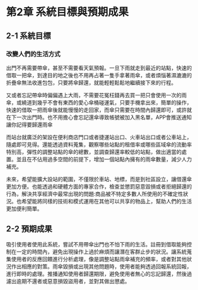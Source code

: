 # 第2章 系統目標與預期成果

## 2-1 系統目標

### 改變人們的生活方式
出門不再需要帶傘，甚至不需要看天氣預報。一旦下雨就走到最近的站點，快速的借取一把傘，到達目的地之後也不用再占著一隻手拿著雨傘，或者煩惱著濕漉漉的折疊傘無法收進包包，只要將傘歸還，就能輕輕鬆鬆地繼續接下來的行程。

又或者忘記帶傘時偏偏遇上大雨，不需要花冤枉錢再去買一把只會使用一次的雨傘，或繞道到幾乎不會有東西的愛心傘桶碰運氣，只要手機拿出來，簡單的操作，快速的借取一把雨傘後就能慢慢的走回家，而傘只需要在時間內歸還即可，或許就在下一次出門時。也不用擔心會忘記還傘導致帳號被加入黑名單，APP會推送通知讓你記得要歸還雨傘

而站台就廣泛的架設在便利商店門口或者捷運站出口、火車站出口或者公車站上，隨處即可見得。還能透過資料蒐集，觀察哪些站點的租借率或哪些區域傘的流動率特別高，彈性的調整站點的傘的總數，並調查歸還率較低的站點，做出適當的處置。並且在不佔用過多空間的前提下，增加一個站點內擁有的雨傘數量，減少人力補充。

未來，希望能擴大設站的範圍，不僅限於車站、地標，而是到社區設立，讓借還傘更加方便。也能透過和硬體方面的專家合作，檢查並懲罰惡意毀損或者拒絕歸還的行為，解決共享經濟中最常出現的問題:商品被不特定多數人所使用的不確定性狀況。也希望能將同樣的技術和模式運用在其他可以共享的物品上，幫助人們的生活更加便利簡單。

## 2-2 預期成果
吸引使用者使用此系統，嘗試不用帶傘出門也不怕下雨的生活。註冊到借取能夠控制在一定的時間內，避免出現操作上過於麻煩而讓潛在客群止步的狀況。讓系統蒐集使用者的反應回饋進行分析處理，像是調整站點雨傘補充的頻率，或者對其他狀況作出相應的對策。雨傘毀損或出現其他問題時，使用者能夠透過回報系統回報，進行即時的處理。推播通知使用者歸還期限，避免使用者無心的忘記歸還，然後過濾出逾期不還者或惡意損毀盜用者，並對其做出懲處。